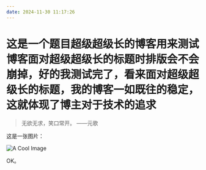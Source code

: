 ```yaml
---
date: 2024-11-30 11:17:26
---
```


# 这是一个题目超级超级长的博客用来测试博客面对超级超级长的标题时排版会不会崩掉，好的我测试完了，看来面对超级超级长的标题，我的博客一如既往的稳定，这就体现了博主对于技术的追求

> 无欲无求，笑口常开。 ——元歌

这是一张图片：

![A Cool Image](https://1drv.ms/i/c/50318bc2d2d5f9e6/IQTm-dXSwosxIIBQrwMAAAAAAdFZwoulR4_72DNbr80rNbE?width=1080&height=1440)

OK。

